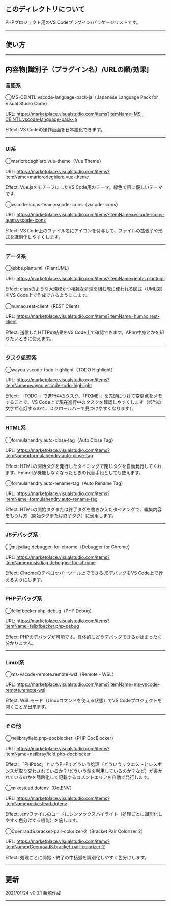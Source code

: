 ## このディレクトリについて
PHPプロジェクト用のVS Codeプラグイン/パッケージリストです。

---

## 使い方

---

## 内容物[識別子（プラグイン名）/URLの順/効果]

### 言語系
◯MS-CEINTL.vscode-language-pack-ja（Japanese Language Pack for Visual Studio Code）

URL: https://marketplace.visualstudio.com/items?itemName=MS-CEINTL.vscode-language-pack-ja

Effect: VS Codeの操作画面を日本語化できます。

---

### UI系
◯mariorodeghiero.vue-theme（Vue Theme）

URL: https://marketplace.visualstudio.com/items?itemName=mariorodeghiero.vue-theme

Effect: Vue.jsをモチーフにしたVS Code用のテーマ。緑色で目に優しいテーマです。

◯vscode-icons-team.vscode-icons（vscode-icons）

URL: https://marketplace.visualstudio.com/items?itemName=vscode-icons-team.vscode-icons

Effect: VS Code上のファイル名にアイコンを付与して、ファイルの拡張子や形式を識別化しやすくします。

---

### データ系
◯jebbs.plantuml（PlantUML）

URL: https://marketplace.visualstudio.com/items?itemName=jebbs.plantuml

Effect: classのような大規模かつ複雑な処理を組む際に使われる図式（UML図）をVS Code上で作成できるようにします。

◯humao.rest-client（REST Client）

URL: https://marketplace.visualstudio.com/items?itemName=humao.rest-client

Effect: 送信したHTTPの結果をVS Code上で確認できます。APIの中身とかを知りたいときに使えます。

---

### タスク処理系
◯wayou.vscode-todo-highlight（TODO Highlight）

URL: https://marketplace.visualstudio.com/items?itemName=wayou.vscode-todo-highlight

Effect: 「TODO:」で進行中のタスク、「FIXME:」を先頭につけて変更点をメモすることで、VS Code上で現在進行中のタスクを確認しやすくします（該当の文字が点灯するので、スクロールバーで見つけやすくなります）。

---

### HTML系
◯formulahendry.auto-close-tag（Auto Close Tag）

URL: https://marketplace.visualstudio.com/items?itemName=formulahendry.auto-close-tag

Effect: HTMLの開始タグを発行したタイミングで閉じタグを自動発行してくれます。Emmetが機能しなくなったときの代替手段としても使えます。

◯formulahendry.auto-rename-tag（Auto Rename Tag）

URL: https://marketplace.visualstudio.com/items?itemName=formulahendry.auto-rename-tag

Effect: HTMLの開始タグまたは終了タグを書きかえたタイミングで、編集内容をもう片方（開始タグまたは終了タグ）に適用します。

---

### JSデバッグ系
◯msjsdiag.debugger-for-chrome（Debugger for Chrome）

URL: https://marketplace.visualstudio.com/items?itemName=msjsdiag.debugger-for-chrome

Effect: Chromeのデベロッパーツール上でできるJSデバッグをVS Code上で行えるようにします。

---

### PHPデバッグ系
◯felixfbecker.php-debug（PHP Debug）

URL: https://marketplace.visualstudio.com/items?itemName=felixfbecker.php-debug

Effect: PHPのデバッグが可能です。具体的にどうデバッグできるかはまったく分かりません。

---

### Linux系
◯ms-vscode-remote.remote-wsl（Remote - WSL）

URL: https://marketplace.visualstudio.com/items?itemName=ms-vscode-remote.remote-wsl

Effect: WSLモード（Linuxコマンドを使える状態）でVS Codeプロジェクトを開くことが出来ます。

---

### その他
◯neilbrayfield.php-docblocker（PHP DocBlocker）

URL: https://marketplace.visualstudio.com/items?itemName=neilbrayfield.php-docblocker

Effect: 「PHPdoc」というPHPでどういう処理（どういうリクエストとレスポンスが取り交わされているか？/どういう型を利用しているのか？など）が書かれているのかを簡略化して記載するコメントエリアを自動で発行します。

◯mikestead.dotenv（DotENV）

URL: https://marketplace.visualstudio.com/items?itemName=mikestead.dotenv

Effect: .envファイルのコードにシンタックスハイライト（処理ごとに識別化しやすく色分けする機能）を施します。

◯CoenraadS.bracket-pair-colorizer-2（Bracket Pair Colorizer 2）

URL: https://marketplace.visualstudio.com/items?itemName=CoenraadS.bracket-pair-colorizer-2

Effect: 処理ごとに開始・終了の中括弧を識別化しやすく色分けします。

---

## 更新
2021/01/24 v0.0.1 新規作成

---